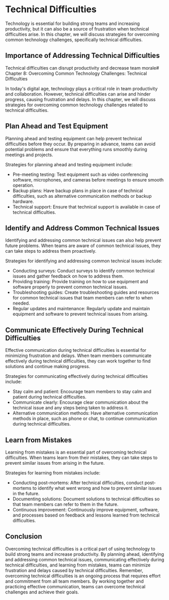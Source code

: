 Technical Difficulties
==========================================================================

Technology is essential for building strong teams and increasing productivity, but it can also be a source of frustration when technical difficulties arise. In this chapter, we will discuss strategies for overcoming common technology challenges, specifically technical difficulties.

Importance of Addressing Technical Difficulties
-----------------------------------------------

Technical difficulties can disrupt productivity and decrease team morale# Chapter 8: Overcoming Common Technology Challenges: Technical Difficulties

In today's digital age, technology plays a critical role in team productivity and collaboration. However, technical difficulties can arise and hinder progress, causing frustration and delays. In this chapter, we will discuss strategies for overcoming common technology challenges related to technical difficulties.

Plan Ahead and Test Equipment
-----------------------------

Planning ahead and testing equipment can help prevent technical difficulties before they occur. By preparing in advance, teams can avoid potential problems and ensure that everything runs smoothly during meetings and projects.

Strategies for planning ahead and testing equipment include:

* Pre-meeting testing: Test equipment such as video conferencing software, microphones, and cameras before meetings to ensure smooth operation.
* Backup plans: Have backup plans in place in case of technical difficulties, such as alternative communication methods or backup hardware.
* Technical support: Ensure that technical support is available in case of technical difficulties.

Identify and Address Common Technical Issues
--------------------------------------------

Identifying and addressing common technical issues can also help prevent future problems. When teams are aware of common technical issues, they can take steps to address them proactively.

Strategies for identifying and addressing common technical issues include:

* Conducting surveys: Conduct surveys to identify common technical issues and gather feedback on how to address them.
* Providing training: Provide training on how to use equipment and software properly to prevent common technical issues.
* Troubleshooting guides: Create troubleshooting guides and resources for common technical issues that team members can refer to when needed.
* Regular updates and maintenance: Regularly update and maintain equipment and software to prevent technical issues from arising.

Communicate Effectively During Technical Difficulties
-----------------------------------------------------

Effective communication during technical difficulties is essential for minimizing frustration and delays. When team members communicate effectively during technical difficulties, they can work together to find solutions and continue making progress.

Strategies for communicating effectively during technical difficulties include:

* Stay calm and patient: Encourage team members to stay calm and patient during technical difficulties.
* Communicate clearly: Encourage clear communication about the technical issue and any steps being taken to address it.
* Alternative communication methods: Have alternative communication methods in place, such as phone or chat, to continue communication during technical difficulties.

Learn from Mistakes
-------------------

Learning from mistakes is an essential part of overcoming technical difficulties. When teams learn from their mistakes, they can take steps to prevent similar issues from arising in the future.

Strategies for learning from mistakes include:

* Conducting post-mortems: After technical difficulties, conduct post-mortems to identify what went wrong and how to prevent similar issues in the future.
* Documenting solutions: Document solutions to technical difficulties so that team members can refer to them in the future.
* Continuous improvement: Continuously improve equipment, software, and processes based on feedback and lessons learned from technical difficulties.

Conclusion
----------

Overcoming technical difficulties is a critical part of using technology to build strong teams and increase productivity. By planning ahead, identifying and addressing common technical issues, communicating effectively during technical difficulties, and learning from mistakes, teams can minimize frustration and delays caused by technical difficulties. Remember, overcoming technical difficulties is an ongoing process that requires effort and commitment from all team members. By working together and practicing effective communication, teams can overcome technical challenges and achieve their goals.
